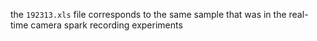 the ```192313.xls``` file corresponds to the same
sample that was in the real-time camera spark recording
experiments